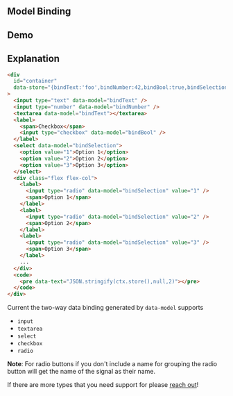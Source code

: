 ## Model Binding

## Demo

<div id="container" data-on-load="$$get('/examples/model_binding/data')"></div>

## Explanation

```html
<div
  id="container"
  data-store="{bindText:'foo',bindNumber:42,bindBool:true,bindSelection:1}"
>
  <input type="text" data-model="bindText" />
  <input type="number" data-model="bindNumber" />
  <textarea data-model="bindText"></textarea>
  <label>
    <span>Checkbox</span>
    <input type="checkbox" data-model="bindBool" />
  </label>
  <select data-model="bindSelection">
    <option value="1">Option 1</option>
    <option value="2">Option 2</option>
    <option value="3">Option 3</option>
  </select>
  <div class="flex flex-col">
    <label>
      <input type="radio" data-model="bindSelection" value="1" />
      <span>Option 1</span>
    </label>
    <label>
      <input type="radio" data-model="bindSelection" value="2" />
      <span>Option 2</span>
    </label>
    <label>
      <input type="radio" data-model="bindSelection" value="3" />
      <span>Option 3</span>
    </label>
    ...
  </div>
  <code>
    <pre data-text="JSON.stringify(ctx.store(),null,2)"></pre>
  </code>
</div>
```

Current the two-way data binding generated by `data-model` supports

- `input`
- `textarea`
- `select`
- `checkbox`
- `radio`

**Note**: For radio buttons if you don't include a name for grouping the radio button will get the name of the signal as their name.

If there are more types that you need support for please [reach out](https://github.com/delaneyj/datastar)!

